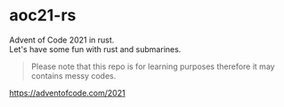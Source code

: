 # aoc21-rs

Advent of Code 2021 in rust. \
Let's have some fun with rust and submarines.

> Please note that this repo is for learning purposes therefore it may contains messy codes.

https://adventofcode.com/2021
